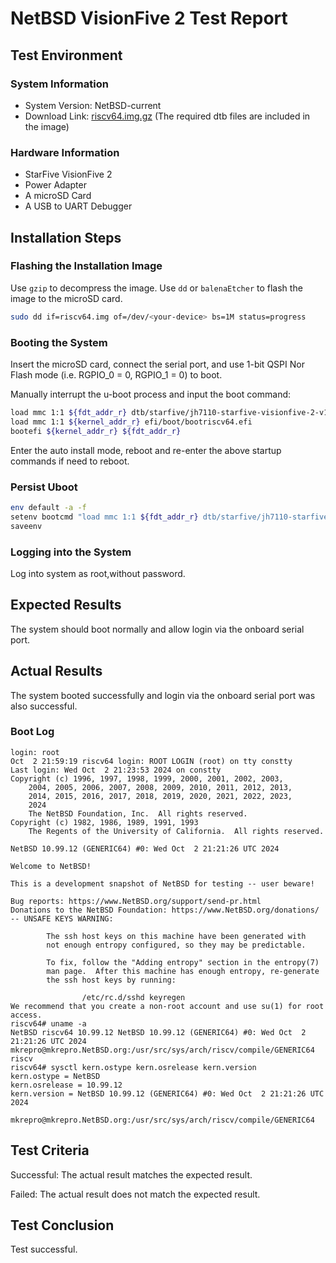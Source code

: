 # NetBSD VisionFive 2 Test Report

## Test Environment

### System Information

- System Version: NetBSD-current
- Download Link: [riscv64.img.gz](https://nyftp.netbsd.org/pub/NetBSD-daily/HEAD/latest/riscv-riscv64/binary/gzimg/)
(The required dtb files are included in the image)

### Hardware Information

- StarFive VisionFive 2
- Power Adapter
- A microSD Card
- A USB to UART Debugger

## Installation Steps

### Flashing the Installation Image

Use `gzip` to decompress the image.
Use `dd` or `balenaEtcher` to flash the image to the microSD card.

```bash
sudo dd if=riscv64.img of=/dev/<your-device> bs=1M status=progress
```

### Booting the System

Insert the microSD card, connect the serial port, and use 1-bit QSPI Nor Flash mode (i.e. RGPIO_0 = 0, RGPIO_1 = 0) to boot.

Manually interrupt the u-boot process and input the boot command:

```bash
load mmc 1:1 ${fdt_addr_r} dtb/starfive/jh7110-starfive-visionfive-2-v1.3b.dtb
load mmc 1:1 ${kernel_addr_r} efi/boot/bootriscv64.efi
bootefi ${kernel_addr_r} ${fdt_addr_r}
```

Enter the auto install mode, reboot and re-enter the above startup commands if need to reboot.

### Persist Uboot

```bash
env default -a -f
setenv bootcmd "load mmc 1:1 ${fdt_addr_r} dtb/starfive/jh7110-starfive-visionfive-2-v1.3b.dtb; load mmc 1:1 ${kernel_addr_r} efi/boot/bootriscv64.efi; bootefi ${kernel_addr_r} ${fdt_addr_r}"
saveenv
```

### Logging into the System
Log into system as root,without password. 

## Expected Results

The system should boot normally and allow login via the onboard serial port.

## Actual Results

The system booted successfully and login via the onboard serial port was also successful.

### Boot Log

```log
login: root
Oct  2 21:59:19 riscv64 login: ROOT LOGIN (root) on tty constty
Last login: Wed Oct  2 21:23:53 2024 on constty
Copyright (c) 1996, 1997, 1998, 1999, 2000, 2001, 2002, 2003,
    2004, 2005, 2006, 2007, 2008, 2009, 2010, 2011, 2012, 2013,
    2014, 2015, 2016, 2017, 2018, 2019, 2020, 2021, 2022, 2023,
    2024
    The NetBSD Foundation, Inc.  All rights reserved.
Copyright (c) 1982, 1986, 1989, 1991, 1993
    The Regents of the University of California.  All rights reserved.

NetBSD 10.99.12 (GENERIC64) #0: Wed Oct  2 21:21:26 UTC 2024

Welcome to NetBSD!

This is a development snapshot of NetBSD for testing -- user beware!

Bug reports: https://www.NetBSD.org/support/send-pr.html
Donations to the NetBSD Foundation: https://www.NetBSD.org/donations/
-- UNSAFE KEYS WARNING:

        The ssh host keys on this machine have been generated with
        not enough entropy configured, so they may be predictable.

        To fix, follow the "Adding entropy" section in the entropy(7)
        man page.  After this machine has enough entropy, re-generate
        the ssh host keys by running:

                /etc/rc.d/sshd keyregen
We recommend that you create a non-root account and use su(1) for root access.
riscv64# uname -a
NetBSD riscv64 10.99.12 NetBSD 10.99.12 (GENERIC64) #0: Wed Oct  2 21:21:26 UTC 2024  mkrepro@mkrepro.NetBSD.org:/usr/src/sys/arch/riscv/compile/GENERIC64 riscv
riscv64# sysctl kern.ostype kern.osrelease kern.version
kern.ostype = NetBSD
kern.osrelease = 10.99.12
kern.version = NetBSD 10.99.12 (GENERIC64) #0: Wed Oct  2 21:21:26 UTC 2024
        mkrepro@mkrepro.NetBSD.org:/usr/src/sys/arch/riscv/compile/GENERIC64

```

## Test Criteria

Successful: The actual result matches the expected result.

Failed: The actual result does not match the expected result.

## Test Conclusion

Test successful.
